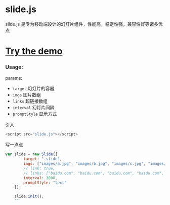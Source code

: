 # slide.js
slide.js 是专为移动端设计的幻灯片组件，性能高，稳定性强，兼容性好等诸多优点<br>
# <a href="http://hanyang.me/demo/slide" target="_blank">Try the demo</a>
### Usage:
params: <br>
* `target` 幻灯片的容器<br>
* `imgs` 图片数组<br>
* `links` 超链接数组<br>
* `interval` 幻灯片间隔<br>
* `promptStyle` 显示方式<br>

引入<br>
```javascript
<script src="slide.js"></script>
```
写一点点<br>
```javascript
var slide = new Slide({
		target: ".slide",
		imgs: ["images/a.jpg", "images/b.jpg", "images/c.jpg", "images/d.jpg", "images/e.jpg"],
		// link: true,
		// links: ["baidu.com", "baidu.com", "baidu.com", "baidu.com", "baidu.com"],
		interval: 3000,
		promptStyle: "text"
	});

	slide.init();
	```
